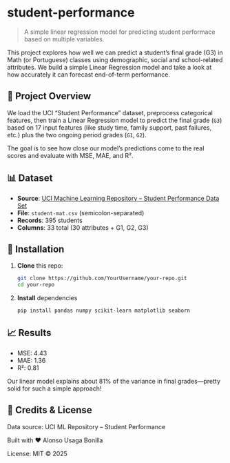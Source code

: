 # student-performance
> A simple linear regression model for predicting student performace based on multiple variables.

This project explores how well we can predict a student’s final grade (G3) in Math (or Portuguese) classes using demographic, social and school-related attributes. We build a simple Linear Regression model and take a look at how accurately it can forecast end-of-term performance.

## 🚀 Project Overview

We load the UCI “Student Performance” dataset, preprocess categorical features, then train a Linear Regression model to predict the final grade (`G3`) based on 17 input features (like study time, family support, past failures, etc.) plus the two ongoing period grades (`G1`, `G2`).  

The goal is to see how close our model’s predictions come to the real scores and evaluate with MSE, MAE, and R².

## 📊 Dataset

- **Source**: [UCI Machine Learning Repository – Student Performance Data Set](https://archive.ics.uci.edu/ml/datasets/student+performance)  
- **File**: `student-mat.csv` (semicolon-separated)  
- **Records**: 395 students  
- **Columns**: 33 total (30 attributes + G1, G2, G3)  

## 🔧 Installation

1. **Clone** this repo:  
   ```bash
   git clone https://github.com/YourUsername/your-repo.git
   cd your-repo

2. **Install** dependencies
   ```bash
   pip install pandas numpy scikit-learn matplotlib seaborn

## 📈 Results

   - MSE:  4.43
   - MAE:  1.36
   - R²:   0.81

Our linear model explains about 81% of the variance in final grades—pretty solid for such a simple approach!  

## 🤝 Credits & License

  Data source: UCI ML Repository – Student Performance

  Built with ❤️ Alonso Usaga Bonilla

  License: MIT © 2025
